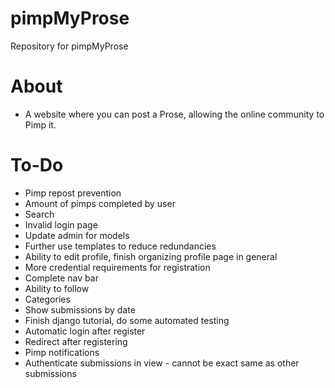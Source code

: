 # pimpMyProse
Repository for pimpMyProse

# About
+ A website where you can post a Prose, allowing the online community to Pimp it.

# To-Do
+ Pimp repost prevention
+ Amount of pimps completed by user
+ Search
+ Invalid login page
+ Update admin for models
+ Further use templates to reduce redundancies
+ Ability to edit profile, finish organizing profile page in general
+ More credential requirements for registration
+ Complete nav bar
+ Ability to follow
+ Categories
+ Show submissions by date
+ Finish django tutorial, do some automated testing
+ Automatic login after register
+ Redirect after registering
+ Pimp notifications
+ Authenticate submissions in view - cannot be exact same as other submissions